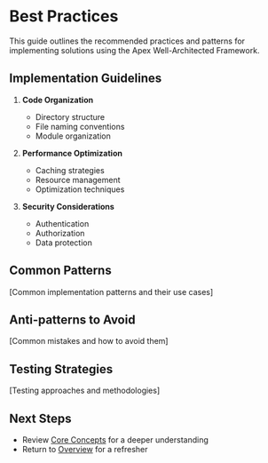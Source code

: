 # Best Practices

This guide outlines the recommended practices and patterns for implementing solutions using the Apex Well-Architected Framework.

## Implementation Guidelines

1. **Code Organization**
   - Directory structure
   - File naming conventions
   - Module organization

2. **Performance Optimization**
   - Caching strategies
   - Resource management
   - Optimization techniques

3. **Security Considerations**
   - Authentication
   - Authorization
   - Data protection

## Common Patterns

[Common implementation patterns and their use cases]

## Anti-patterns to Avoid

[Common mistakes and how to avoid them]

## Testing Strategies

[Testing approaches and methodologies]

## Next Steps

- Review [Core Concepts](/foundations/core-concepts) for a deeper understanding
- Return to [Overview](/foundations/overview) for a refresher 